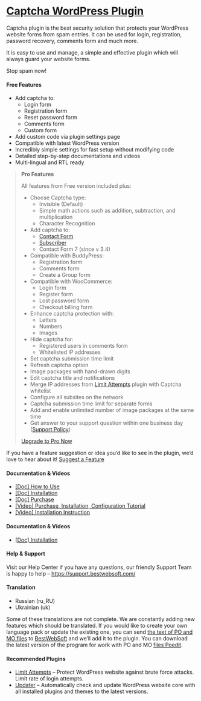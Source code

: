 <a href="https://bestwebsoft.com/products/wordpress/plugins/captcha/" target=_blank>Captcha WordPress Plugin</a>
========================

<p>Captcha plugin is the best security solution that protects your WordPress website forms from spam entries. It can be used for login, registration, password recovery, comments form and much more.</p>
<p>It is easy to use and manage, a simple and effective plugin which will always guard your website forms.</p>
<p>Stop spam now!</p>
<h4>Free Features</h4>
<ul>
<li>Add captcha to:
<ul>
<li>Login form</li>
<li>Registration form</li>
<li>Reset password form</li>
<li>Comments form</li>
<li>Custom form</li>
</ul>
</li>
<li>Add custom code via plugin settings page</li>
<li>Compatible with latest WordPress version</li>
<li>Incredibly simple settings for fast setup without modifying code</li>
<li>Detailed step-by-step documentations and videos</li>
<li>Multi-lingual and RTL ready</li>
</ul>
<blockquote>
<p><strong>Pro Features</strong></p>
<p>All features from Free version included plus:</p>
<ul>
<li>Choose Captcha type:
<ul>
<li>Invisible (Default)</li>
<li>Simple math actions such as addition, subtraction, and multiplication</li>
<li>Character Recognition</li>
</ul>
</li>
<li>Add captcha to:
<ul>
<li><a href="https://bestwebsoft.com/products/wordpress/plugins/contact-form/?k=77588d399fe8cb2d33ec1be26e404896" rel="nofollow">Contact Form</a></li>
<li><a href="https://bestwebsoft.com/products/wordpress/plugins/subscriber/?k=0473d534b7affdaf5bf4a6c74c0600ef" rel="nofollow">Subscriber</a></li>
<li>Contact Form 7 (since v 3.4)</li>
</ul>
</li>
<li>Compatible with BuddyPress:
<ul>
<li>Registration form</li>
<li>Comments form</li>
<li>Create a Group form</li>
</ul>
</li>
<li>Compatible with WooCommerce:
<ul>
<li>Login form</li>
<li>Register form</li>
<li>Lost password form</li>
<li>Checkout billing form</li>
</ul>
</li>
<li>Enhance captcha protection with:
<ul>
<li>Letters</li>
<li>Numbers</li>
<li>Images</li>
</ul>
</li>
<li>Hide captcha for:
<ul>
<li>Registered users in comments form</li>
<li>Whitelisted IP addresses</li>
</ul>
</li>
<li>Set captcha submission time limit</li>
<li>Refresh captcha option</li>
<li>Image packages with hand-drawn digits</li>
<li>Edit captcha title and notifications</li>
<li>Merge IP addresses from <a href="https://bestwebsoft.com/products/wordpress/plugins/limit-attempts/?k=a9ab60b2d4016ae9c809733d84012988" rel="nofollow">Limit Attempts</a> plugin with Captcha whitelist</li>
<li>Configure all subsites on the network</li>
<li>Captcha submission time limit for separate forms</li>
<li>Add and enable unlimited number of image packages at the same time</li>
<li>Get answer to your support question within one business day (<a href="https://bestwebsoft.com/support-policy/" rel="nofollow">Support Policy</a>)</li>
</ul>
<p><a href="https://bestwebsoft.com/products/wordpress/plugins/captcha/?k=2d2d85a3c277bf3489697c9a9ff2d352" rel="nofollow">Upgrade to Pro Now</a></p>
</blockquote>
<p>If you have a feature suggestion or idea you&#8217;d like to see in the plugin, we&#8217;d love to hear about it! <a href="https://support.bestwebsoft.com/hc/en-us/requests/new" rel="nofollow">Suggest a Feature</a></p>
<h4>Documentation &amp; Videos</h4>
<ul>
<li><a href="https://docs.google.com/document/d/11_TUSAjMjG7hLa53lmyTZ1xox03hNlEA4tRmllFep3I/" rel="nofollow">[Doc] How to Use</a></li>
<li><a href="https://docs.google.com/document/d/1-hvn6WRvWnOqj5v5pLUk7Awyu87lq5B_dO-Tv-MC9JQ/" rel="nofollow">[Doc] Installation</a></li>
<li><a href="https://docs.google.com/document/d/1EUdBVvnm7IHZ6y0DNyldZypUQKpB8UVPToSc_LdOYQI/" rel="nofollow">[Doc] Purchase</a></li>
<li><a href="https://www.youtube.com/watch?v=r0Noz2bYAq8" rel="nofollow">[Video] Purchase, Installation, Configuration Tutorial</a></li>
<li><a href="https://www.youtube.com/watch?v=qsfLTcSo5Ok" rel="nofollow">[Video] Installation Instruction</a></li>
</ul>
<h4>Documentation &amp; Videos</h4>
<ul>
<li><a href="https://docs.google.com/document/d/1-hvn6WRvWnOqj5v5pLUk7Awyu87lq5B_dO-Tv-MC9JQ/" rel="nofollow">[Doc] Installation</a></li>
</ul>
<h4>Help &amp; Support</h4>
<p>Visit our Help Center if you have any questions, our friendly Support Team is happy to help &#8211; <a href="https://support.bestwebsoft.com/" rel="nofollow">https://support.bestwebsoft.com/</a></p>
<h4>Translation</h4>
<ul>
<li>Russian (ru_RU)</li>
<li>Ukrainian (uk)</li>
</ul>
<p>Some of these translations are not complete. We are constantly adding new features which should be translated. If you would like to create your own language pack or update the existing one, you can send <a href="https://codex.wordpress.org/Translating_WordPress" rel="nofollow">the text of PO and MO files</a> to <a href="https://support.bestwebsoft.com/hc/en-us/requests/new" rel="nofollow">BestWebSoft</a> and we&#8217;ll add it to the plugin. You can download the latest version of the program for work with PO and MO <a href="https://www.poedit.net/download.php" rel="nofollow">files Poedit</a>.</p>
<h4>Recommended Plugins</h4>
<ul>
<li><a href="https://bestwebsoft.com/products/wordpress/plugins/limit-attempts/?k=c6b924d096b75a288daf0e49a58f93c2" rel="nofollow">Limit Attempts</a> &#8211; Protect WordPress website against brute force attacks. Limit rate of login attempts.</li>
<li><a href="https://bestwebsoft.com/products/wordpress/plugins/updater/?k=0864088de1701a5e104ffb77c6d7011c" rel="nofollow">Updater</a> &#8211; Automatically check and update WordPress website core with all installed plugins and themes to the latest versions.</li>
</ul>
